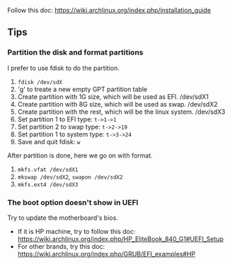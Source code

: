 Follow this doc: https://wiki.archlinux.org/index.php/installation_guide

## Tips

### Partition the disk and format partitions

I prefer to use fdisk to do the partition.

1. `fdisk /dev/sdX`
2. 'g' to treate a new empty GPT partition table
3. Create partition with 1G size, which will be used as EFI.  /dev/sdX1
4. Create partition with 8G size, which will be used as swap. /dev/sdX2
5. Create partition with the rest, which will be the linux system.  /dev/sdX3
6. Set partition 1 to EFI type: `t->1->1`
7. Set partition 2 to swap type: `t->2->19`
8. Set partition 1 to system type: `t->3->24`
9. Save and quit fdisk: `w`

After partition is done, here we go on with format.

1. `mkfs.vfat /dev/sdX1`
2. `mkswap /dev/sdX2`, `swapon /dev/sdX2`
3. `mkfs.ext4 /dev/sdX3`

### The boot option doesn't show in UEFI

Try to update the motherboard's bios.

- If it is HP machine, try to follow this doc: https://wiki.archlinux.org/index.php/HP_EliteBook_840_G1#UEFI_Setup
- For other brands, try this doc: https://wiki.archlinux.org/index.php/GRUB/EFI_examples#HP
